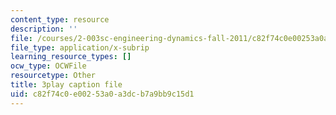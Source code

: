 ```yaml
---
content_type: resource
description: ''
file: /courses/2-003sc-engineering-dynamics-fall-2011/c82f74c0e00253a0a3dcb7a9bb9c15d1_9_d8CQrCYUw.vtt
file_type: application/x-subrip
learning_resource_types: []
ocw_type: OCWFile
resourcetype: Other
title: 3play caption file
uid: c82f74c0-e002-53a0-a3dc-b7a9bb9c15d1
---
```

